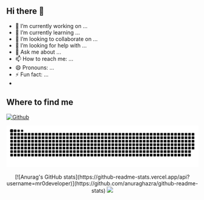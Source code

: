 ## Hi there 👋
- 🔭 I’m currently working on ...
- 🌱 I’m currently learning ...
- 👯 I’m looking to collaborate on ...
- 🤔 I’m looking for help with ...
- 💬 Ask me about ...
- 📫 How to reach me: ...
- 😄 Pronouns: ...
- ⚡ Fun fact: ...
- 
## Where to find me

[![Github](https://img.shields.io/badge/-Github-181717?style=for-the-badge&logo=Github&logoColor=white)](https://github.com/mr0developer)

<picture>
  <source media="(prefers-color-scheme: dark)" srcset="https://raw.githubusercontent.com/Guru322/Guru322/output/github-contribution-grid-snake-dark.svg">
  <source media="(prefers-color-scheme: light)" srcset="https://raw.githubusercontent.com/Guru322/Guru322/output/github-contribution-grid-snake.svg">
  <img alt="github contribution grid snake animation" src="https://raw.githubusercontent.com/Guru322/Guru322/output/github-contribution-grid-snake.svg">
</picture>

<p align="center">
   [![Anurag's GitHub stats](https://github-readme-stats.vercel.app/api?username=mr0developer)](https://github.com/anuraghazra/github-readme-stats)
    <img
        width="49%"
        src="https://github-readme-streak-stats.herokuapp.com?user=mr0developer&theme=tokyonight"
    />
</p>
